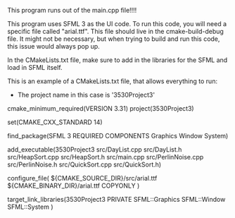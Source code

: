 This program runs out of the main.cpp file!!!!

This program uses SFML 3 as the UI code. To run this code, you will need a specific file called "arial.ttf". 
This file should live in the cmake-build-debug file. 
It might not be necessary, but when trying to build and run this code, this issue would always pop up. 


In the CMakeLists.txt file, make sure to add in the libraries for the SFML and load in SFML itself.

This is an example of a CMakeLists.txt file, that allows everything to run:

- The project name in this case is '3530Project3'

cmake_minimum_required(VERSION 3.31)
project(3530Project3)

set(CMAKE_CXX_STANDARD 14)

find_package(SFML 3 REQUIRED COMPONENTS Graphics Window System)

add_executable(3530Project3
src/DayList.cpp
src/DayList.h
src/HeapSort.cpp
src/HeapSort.h
src/main.cpp
src/PerlinNoise.cpp
src/PerlinNoise.h
src/QuickSort.cpp
src/QuickSort.h)

configure_file(
${CMAKE_SOURCE_DIR}/src/arial.ttf
${CMAKE_BINARY_DIR}/arial.ttf
COPYONLY
)

target_link_libraries(3530Project3
PRIVATE
SFML::Graphics
SFML::Window
SFML::System
)
